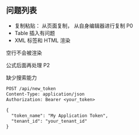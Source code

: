 ## 问题列表



- 复制粘贴： 从页面复制， 从自身编辑器进行复制  P0 
- Table 插入有问题
- XML 标签和 HTML 渲染

空行不会被渲染

公式后面再处理  P2

缺少搜索能力



```rest
POST /api/new_token
Content-Type: application/json
Authorization: Bearer <your_token>
 
{
  "token_name": "My Application Token",
  "tenant_id": "your_tenant_id"
}
```




